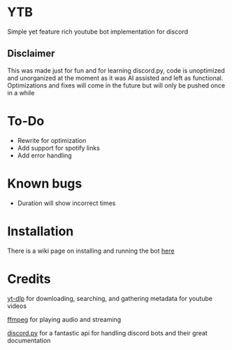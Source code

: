 # YTB
Simple yet feature rich youtube bot implementation for discord

## Disclaimer
This was made just for fun and for learning discord.py, code is unoptimized and unorganized at the moment as it was AI assisted and left as functional. Optimizations and fixes will come in the future but will only be pushed once in a while

# To-Do
- Rewrite for optimization
- Add support for spotify links
- Add error handling

# Known bugs
- Duration will show incorrect times

# Installation
There is a wiki page on installing and running the bot [here](https://github.com/Hsky17/YTB/wiki/Installation)

# Credits
[yt-dlp](https://github.com/yt-dlp/yt-dlp) for downloading, searching, and gathering metadata for youtube videos

[ffmpeg](https://github.com/FFmpeg/FFmpeg) for playing audio and streaming 

[discord.py](https://discordpy.readthedocs.io/en/stable/#) for a fantastic api for handling discord bots and their great documentation
